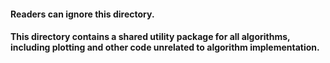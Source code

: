 #### Readers can ignore this directory.

#### This directory contains a shared utility package for all algorithms, including plotting and other code unrelated to algorithm implementation.